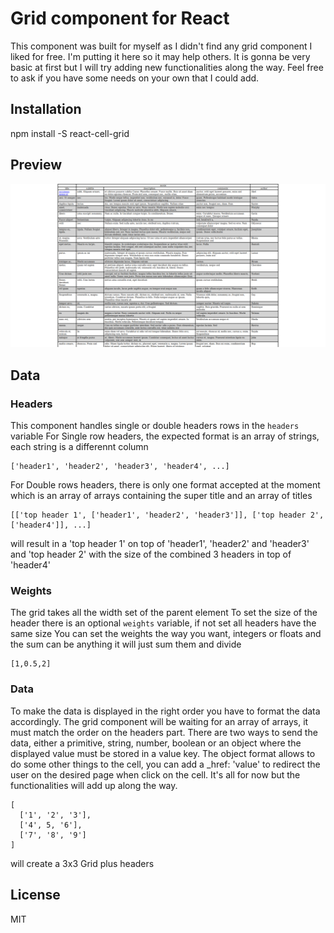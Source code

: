 # Grid component for React
This component was built for myself as I didn't find any grid component I liked for free. I'm putting it here so it may help others. It is gonna be very basic at first but I will try adding new functionalities along the way. Feel free to ask if you have some needs on your own that I could add.

## Installation
npm install -S react-cell-grid

## Preview
![alt text](https://raw.githubusercontent.com/anthony-dallagnola/react-grid/master/public/preview.png)

## Data 
### Headers
This component handles single or double headers rows in the `headers` variable
For Single row headers, the expected format is an array of strings, each string is a differennt column
```
['header1', 'header2', 'header3', 'header4', ...]
```
For Double rows headers, there is only one format accepted at the moment which is an array of arrays containing the super title and an array of titles
```
[['top header 1', ['header1', 'header2', 'header3']], ['top header 2', ['header4']], ...]
```
will result in a 'top header 1' on top of 'header1', 'header2' and 'header3' and 'top header 2' with the size of the combined 3 headers in top of 'header4'

### Weights
The grid takes all the width set of the parent element
To set the size of the header there is an optional `weights` variable, if not set all headers have the same size
You can set the weights the way you want, integers or floats and the sum can be anything it will just sum them and divide
```
[1,0.5,2]
```

### Data
To make the data is displayed in the right order you have to format the data accordingly. The grid component will be waiting for an array of arrays, it must match the order on the headers part. 
There are two ways to send the data, either a primitive, string, number, boolean or an object where the displayed value must be stored in a value key.
The object format allows to do some other things to the cell, you can add a _href: 'value' to redirect the user on the desired page when click on the cell. It's all for now but the functionalities will add up along the way.
```
[
  ['1', '2', '3'],
  ['4', 5, '6'],
  ['7', '8', '9']
]
```
will create a 3x3 Grid plus headers

## License
MIT